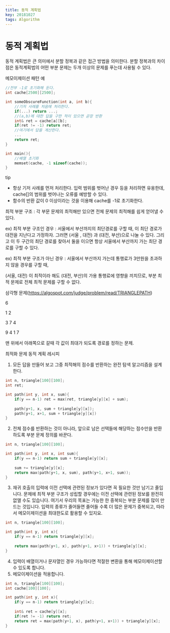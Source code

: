 ```yaml
---
title: 동적 계획법
key: 20181027
tags: Algorithm
---
```


# 동적 계획법

동적 계획법은 큰 의미에서 분할 정복과 같은 접근 방법을 의미한다. 분할 정복과의 차이점은 동적계획법의 어떤 부분 문제는 두개 이상의 문제를 푸는데 사용될 수 있다.



메모이제이션 패턴 예

```c++
//전부 -1로 초기화해 둔다.
int cache[2500][2500];

int someObscureFunction(int a, int b){
    //기저 사례를 처음에 처리한다.
    if(...) return ...;
    //(a,b)에 대한 답을 구한 적이 있으면 곧장 반환
    int& ret = cache[a][b];
    if(ret != -1) return ret;
    //여기에서 답을 계산한다.
    ...
    return ret;
}

int main(){
    //배열 초기화
    memset(cache, -1 sizeof(cache));
}
```

tip
*  항상 기저 사례를 먼저 처리한다. 입력 범위를 벗어난 경우 등을 처리하면 유옹한데, cache[]의 범위를 벗어나는 오류를 예방할 수 있다.
*  함수의 반환 값이 0 이상이라는 것을 이용해 cache를 -1로 초기화한다.



최적 부분 구조 : 각 부문 문제의 최적해만 있으면 전체 문제의 최적해를 쉽게 얻어낼 수 있다.

ex) 최적 부분 구조인 경우 : 서울에서 부산까지의 최단경로를 구할 때, 이 최단 경로가 대전을 지난다고 가정하자. 그러면 (서울 , 대전) 과 (대전, 부산)으로 나눌 수 있다. 그리고 이 두 구간의 최단 경로를 찾아서 둘을 이으면 항상 서울에서 부산까지 가는 최단 경로를 구할 수 있다.

ex) 최적 부분 구조가 아닌 경우 : 서울에서 부산까지 가는데 통행료가 3만원을 초과하지 않을 경우를 구할 때,

(서울, 대전) 이 최적이라 해도 (대전, 부산)의 가용 통행료에 영향을 끼치므로, 부분 최적 문제로 전체 최적 문제를 구할 수 없다.





삼각형 문제(https://algospot.com/judge/problem/read/TRIANGLEPATH)

6

1 2

3 7 4

9 4 1 7

맨 위에서 아래쪽으로 갈때 각 값이 최대가 되도록 경로를 정하는 문제.




최적화 문제 동적 계획 레시피

1. 모든 답을 만들어 보고 그중 최적해의 점수를 반환하는 완전 탐색 알고리즘을 설계한다.

```c++
int n, triangle[100][100];
int ret;

int path(int y, int x, sum){
    if(y == n-1) ret = max(ret, triangle[y][x] + sum);
    
    path(y+1, x, sum + triangle[y][x]);
    path(y+1, x+1, sum + triangle[y][x])
}
```

2. 전체 점수를 반환하는 것이 아니라, 앞으로 남은 선택들에 해당하는 점수만을 반환하도록 부분 문제 정의를 바꾼다.

```c++
int n, triangle[100][100];

int path(int y, int x, int sum){
    if(y == n-1) return sum + triangle[y][x];
    
    sum += triangle[y][x];
    return max(path(y+1, x, sum), path(y+1, x+1, sum));
}
```

3. 재귀 호출의 입력에 이전 선택에 관련된 정보가 있다면 꼭 필요한 것만 남기고 줄입니다. 문제에 최적 부분 구조가 성립할 경우에는 이전 선택에 관련된 정보를 완전히 없앨 수도 있습니다. 여기서 우리의 목표는 가능한 한 중복되는 부분 문제를 많이 만드는 것입니다. 입력의 종류가 줄어들면 줄어들 수록 더 많은 문제가 중복되고, 따라서 메모이제이션을 최대한도로 활용할 수 있지요.


```c++
int n, triangle[100][100];

int path(int y, int x){
    if(y == n-1) return triangle[y][x];
    
    return max(path(y+1, x), path(y+1, x+1)) + triangle[y][x];
}
```

4. 입력이 배열이거나 문자열인 경우 가능하다면 적절한 변환을 통해 메모이제이션할 수 있도록 합니다.
5. 메모이제이션을 적용합니다.

```c++
int n, triangle[100][100];
int cache[100][100];

int path(int y, int x){
    if(y == n-1) return triangle[y][x];
    
    int& ret = cache[y][x];
    if(ret != -1) return ret;
    return ret = max(path(y+1, x), path(y+1, x+1)) + triangle[y][x];
}
```





